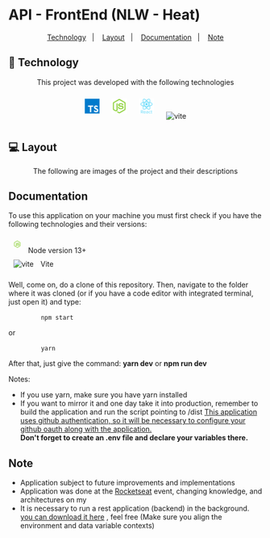 ﻿# API - FrontEnd (NLW - Heat)

<p align="center">
  <a href="#-Technology">Technology</a>&nbsp;&nbsp;&nbsp;|&nbsp;&nbsp;&nbsp;
  <a href="#-Layout">Layout</a>&nbsp;&nbsp;&nbsp;|&nbsp;&nbsp;&nbsp;
  <a href="#-Documentation">Documentation</a>&nbsp;&nbsp;&nbsp;|&nbsp;&nbsp;&nbsp;
  <a href="#-Project">Note</a>
</p>

## 🚀 Technology
<p align="center"> This project was developed with the following technologies </p>
<div align="center">
  <img style="margin: 10px" src="https://github.com/devicons/devicon/blob/master/icons/typescript/typescript-plain.svg" alt="TypeScript" height="30" />  
  <img style="margin: 10px" src="https://github.com/devicons/devicon/blob/master/icons/nodejs/nodejs-original.svg" alt="NodeJS" height="30" />   
  <img style="margin: 10px" src="https://github.com/devicons/devicon/blob/master/icons/react/react-original-wordmark.svg" alt="react" height="30" />
  <img style="margin: 10px" src="https://camo.githubusercontent.com/61e102d7c605ff91efedb9d7e47c1c4a07cef59d3e1da202fd74f4772122ca4e/68747470733a2f2f766974656a732e6465762f6c6f676f2e737667" alt="vite" height="30" />
</div>

 
## 💻 Layout
  
  <p align="center"> The following are images of the project and their descriptions </p>
  
  
## Documentation

 To use this application on your machine you must first check if you have the following technologies and their versions:

<img style="margin: 10px" src="https://github.com/devicons/devicon/blob/master/icons/nodejs/nodejs-original.svg" alt="NodeJS" height="15" /> Node version 13+ <br>
  <img style="margin: 10px" src="https://camo.githubusercontent.com/61e102d7c605ff91efedb9d7e47c1c4a07cef59d3e1da202fd74f4772122ca4e/68747470733a2f2f766974656a732e6465762f6c6f676f2e737667" alt="vite" height="15" /> Vite 
  
  Well, come on, do a clone of this repository. Then, navigate to the folder where it was cloned (or if you have a code editor with integrated terminal, just open it) and type:

             npm start
                        
or 

             yarn
             
After that, just give the command: <b>yarn dev</b> or <b>npm run dev</b>


Notes:

- If you use yarn, make sure you have yarn installed
- If you want to mirror it and one day take it into production, remember to build the application and run the script pointing to /dist
 <a href="https://www.loginradius.com/blog/async/oAuth-implemenation-using-node//">This application uses github authentication, so it will be necessary to configure your github oauth along with the application.</a><br>
 <b>Don't forget to create an .env file and declare your variables there.</b>
 
 
 ## Note

- Application subject to future improvements and implementations
- Application was done at the  <a href="https://www.rocketseat.com.br/">Rocketseat</a> event, changing knowledge, and architectures on my
- It is necessary to run a rest application (backend) in the background. <a href="https://github.com/Christiangsn/backend_heat/">you can download it here</a> , feel free (Make sure you align the environment and data variable contexts)
